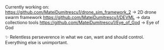Currently working on:
https://github.com/MateiDumitrescu1/drone_sim_framework_2 -> 2D drone swarm framework
https://github.com/MateiDumitrescu1/DEVML -> data collectiono tools
https://github.com/MateiDumitrescu1/Eye_of_God -> Eye of God

✨ Relentless perseverence in what we can, want and should control. Everything else is unimportant.



<!---
MateiDumitrescu1/MateiDumitrescu1 is a ✨ special ✨ repository because its `README.md` (this file) appears on your GitHub profile.
You can click the Preview link to take a look at your changes.
--->
